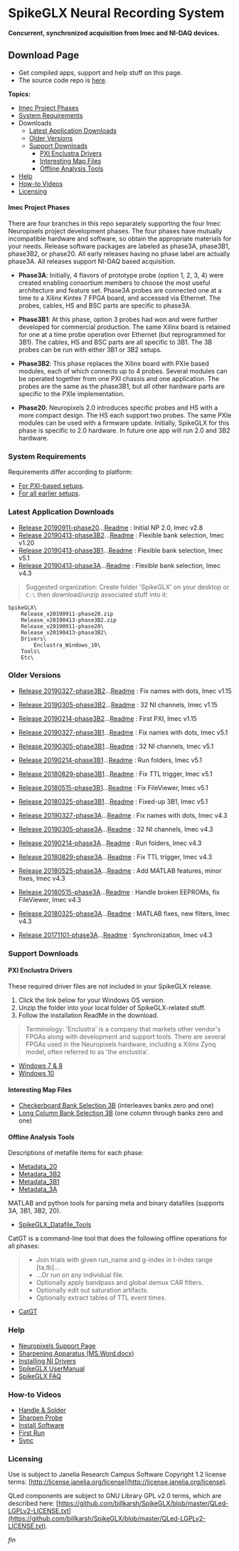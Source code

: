 SpikeGLX Neural Recording System
=================================

**Concurrent, synchronized acquisition from Imec and NI-DAQ devices.**

## Download Page

* Get compiled apps, support and help stuff on this page.
* The source code repo is [here](https://github.com/billkarsh/SpikeGLX.git).

**Topics:**

* [Imec Project Phases](#imec-project-phases)
* [System Requirements](#system-requirements)
* Downloads
    * [Latest Application Downloads](#latest-application-downloads)
    * [Older Versions](#older-versions)
    * [Support Downloads](#support-downloads)
        * [PXI Enclustra Drivers](#pxi-enclustra-drivers)
        * [Interesting Map Files](#interesting-map-files)
        * [Offline Analysis Tools](#offline-analysis-tools)
* [Help](#help)
* [How-to Videos](#how-to-videos)
* [Licensing](#licensing)

#### Imec Project Phases

There are four branches in this repo separately supporting the four Imec
Neuropixels project development phases. The four phases have mutually
incompatible hardware and software, so obtain the appropriate materials
for your needs. Release software packages are labeled as phase3A, phase3B1,
phase3B2, or phase20. All early releases having no phase label are actually
phase3A. All releases support NI-DAQ based acquisition.

* **Phase3A**: Initially, 4 flavors of prototype probe (option 1, 2, 3, 4)
were created enabling consortium members to choose the most useful
architecture and feature set. Phase3A probes are connected one at a time to
a Xilinx Kintex 7 FPGA board, and accessed via Ethernet. The probes, cables,
HS and BSC parts are specific to phase3A.

* **Phase3B1**: At this phase, option 3 probes had won and were further
developed for commercial production. The same Xilinx board is retained for
one at a time probe operation over Ethernet (but reprogrammed for 3B1).
The cables, HS and BSC parts are all specific to 3B1. The 3B probes can be
run with either 3B1 or 3B2 setups.

* **Phase3B2**: This phase replaces the Xilinx board with PXIe based
modules, each of which connects up to 4 probes. Several modules can
be operated together from one PXI chassis and one application.
The probes are the same as the phase3B1, but all other hardware parts
are specific to the PXIe implementation.

* **Phase20**: Neuropixels 2.0 introduces specific probes and HS with a
more compact design. The HS each support two probes. The same PXIe modules
can be used with a firmware update. Initially, SpikeGLX for this phase is
specific to 2.0 hardware. In future one app will run 2.0 and 3B2 hardware.

### System Requirements

Requirements differ according to platform:

* [For PXI-based setups](https://github.com/billkarsh/SpikeGLX/blob/master/Markdown/SystemRequirements_PXI.md).
* [For all earlier setups](https://github.com/billkarsh/SpikeGLX/blob/master/Markdown/SystemRequirements_Xilinx.md).

### Latest Application Downloads

* [Release 20190911-phase20](App/Release_v20190911-phase20.zip)...[Readme](Readme/Readme_v20190911-phase20.txt) : Initial NP 2.0, Imec v2.8
* [Release 20190413-phase3B2](App/Release_v20190413-phase3B2.zip)...[Readme](Readme/Readme_v20190413-phase3B2.txt) : Flexible bank selection, Imec v1.20
* [Release 20190413-phase3B1](App/Release_v20190413-phase3B1.zip)...[Readme](Readme/Readme_v20190413-phase3B1.txt) : Flexible bank selection, Imec v5.1
* [Release 20190413-phase3A](App/Release_v20190413-phase3A.zip)...[Readme](Readme/Readme_v20190413-phase3A.txt) : Flexible bank selection, Imec v4.3

>Suggested organization: Create folder 'SpikeGLX' on your desktop or `C:\`
then download/unzip associated stuff into it:

```
SpikeGLX\
    Release_v20190911-phase20.zip
    Release_v20190413-phase3B2.zip
    Release_v20190911-phase20\
    Release_v20190413-phase3B2\
    Drivers\
        Enclustra_Windows_10\
    Tools\
    Etc\
```

### Older Versions

* [Release 20190327-phase3B2](App/Release_v20190327-phase3B2.zip)...[Readme](Readme/Readme_v20190327-phase3B2.txt) : Fix names with dots, Imec v1.15
* [Release 20190305-phase3B2](App/Release_v20190305-phase3B2.zip)...[Readme](Readme/Readme_v20190305-phase3B2.txt) : 32 NI channels, Imec v1.15
* [Release 20190214-phase3B2](App/Release_v20190214-phase3B2.zip)...[Readme](Readme/Readme_v20190214-phase3B2.txt) : First PXI, Imec v1.15

* [Release 20190327-phase3B1](App/Release_v20190327-phase3B1.zip)...[Readme](Readme/Readme_v20190327-phase3B1.txt) : Fix names with dots, Imec v5.1
* [Release 20190305-phase3B1](App/Release_v20190305-phase3B1.zip)...[Readme](Readme/Readme_v20190305-phase3B1.txt) : 32 NI channels, Imec v5.1
* [Release 20190214-phase3B1](App/Release_v20190214-phase3B1.zip)...[Readme](Readme/Readme_v20190214-phase3B1.txt) : Run folders, Imec v5.1
* [Release 20180829-phase3B1](App/Release_v20180829-phase3B1.zip)...[Readme](Readme/Readme_v20180829-phase3B1.txt) : Fix TTL trigger, Imec v5.1
* [Release 20180515-phase3B1](App/Release_v20180515-phase3B1.zip)...[Readme](Readme/Readme_v20180515-phase3B1.txt) : Fix FileViewer, Imec v5.1
* [Release 20180325-phase3B1](App/Release_v20180325-phase3B1.zip)...[Readme](Readme/Readme_v20180325-phase3B1.txt) : Fixed-up 3B1, Imec v5.1

* [Release 20190327-phase3A](App/Release_v20190327-phase3A.zip)...[Readme](Readme/Readme_v20190327-phase3A.txt) : Fix names with dots, Imec v4.3
* [Release 20190305-phase3A](App/Release_v20190305-phase3A.zip)...[Readme](Readme/Readme_v20190305-phase3A.txt) : 32 NI channels, Imec v4.3
* [Release 20190214-phase3A](App/Release_v20190214-phase3A.zip)...[Readme](Readme/Readme_v20190214-phase3A.txt) : Run folders, Imec v4.3
* [Release 20180829-phase3A](App/Release_v20180829-phase3A.zip)...[Readme](Readme/Readme_v20180829-phase3A.txt) : Fix TTL trigger, Imec v4.3
* [Release 20180525-phase3A](App/Release_v20180525-phase3A.zip)...[Readme](Readme/Readme_v20180525-phase3A.txt) : Add MATLAB features, minor fixes, Imec v4.3
* [Release 20180515-phase3A](App/Release_v20180515-phase3A.zip)...[Readme](Readme/Readme_v20180515-phase3A.txt) : Handle broken EEPROMs, fix FileViewer, Imec v4.3
* [Release 20180325-phase3A](App/Release_v20180325-phase3A.zip)...[Readme](Readme/Readme_v20180325-phase3A.txt) : MATLAB fixes, new filters, Imec v4.3
* [Release 20171101-phase3A](App/Release_v20171101-phase3A.zip)...[Readme](Readme/Readme_v20171101-phase3A.txt) : Synchronization, Imec v4.3

### Support Downloads

#### PXI Enclustra Drivers

These required driver files are not included in your SpikeGLX release.

1. Click the link below for your Windows OS version.
2. Unzip the folder into your local folder of SpikeGLX-related stuff.
3. Follow the installation ReadMe in the download.

>Terminology: 'Enclustra' is a company that markets other vendor's FPGAs
along with development and support tools. There are several FPGAs used in
the Neuropixels hardware, including a Xilinx Zynq model, often referred to
as 'the enclustra'.

* [Windows 7 & 8](Support/Enclustra_Win7&8.zip)
* [Windows 10](Support/Enclustra_Win10.zip)

#### Interesting Map Files

* [Checkerboard Bank Selection 3B](Support/CheckPattern_3B.zip) (interleaves banks zero and one)
* [Long Column Bank Selection 3B](Support/LongColPattern_3B.zip) (one column through banks zero and one)

#### Offline Analysis Tools

Descriptions of metafile items for each phase:

* [Metadata_20](https://github.com/billkarsh/SpikeGLX/blob/gh-pages/Support/Metadata_20.md)
* [Metadata_3B2](https://github.com/billkarsh/SpikeGLX/blob/gh-pages/Support/Metadata_3B2.md)
* [Metadata_3B1](https://github.com/billkarsh/SpikeGLX/blob/gh-pages/Support/Metadata_3B1.md)
* [Metadata_3A](https://github.com/billkarsh/SpikeGLX/blob/gh-pages/Support/Metadata_3A.md)

MATLAB and python tools for parsing meta and binary datafiles (supports 3A, 3B1, 3B2, 20).

* [SpikeGLX_Datafile_Tools](Support/SpikeGLX_Datafile_Tools.zip)

CatGT is a command-line tool that does the following offline operations for all phases:

>+ Join trials with given run_name and g-index in t-index range [ta,tb]...
>+ ...Or run on any individual file.
>+ Optionally apply bandpass and global demux CAR filters.
>+ Optionally edit out saturation artifacts.
>+ Optionally extract tables of TTL event times.

* [CatGT](Support/CatGTApp.zip)

### Help

* [Neuropixels Support Page](https://www.neuropixels.org/support)
* [Sharpening Apparatus (MS.Word.docx)](https://github.com/billkarsh/SpikeGLX/blob/gh-pages/Help/NPix_sharpening.docx)
* [Installing NI Drivers](https://github.com/billkarsh/SpikeGLX/blob/gh-pages/Help/NI_driver_installation.md)
* [SpikeGLX UserManual](https://github.com/billkarsh/SpikeGLX/blob/master/Markdown/UserManual.md)
* [SpikeGLX FAQ](https://github.com/billkarsh/SpikeGLX/blob/master/Markdown/SpikeGLX_FAQ.md)

### How-to Videos

* [Handle & Solder](https://vimeo.com/315542037)
* [Sharpen Probe](https://vimeo.com/359133527)
* [Install Software](https://vimeo.com/316017791)
* [First Run](https://vimeo.com/322145679)
* [Sync](https://vimeo.com/322974285)

### Licensing

Use is subject to Janelia Research Campus Software Copyright 1.2 license terms:
[http://license.janelia.org/license](http://license.janelia.org/license).

QLed components are subject to GNU Library GPL v2.0 terms, which are described here:
[https://github.com/billkarsh/SpikeGLX/blob/master/QLed-LGPLv2-LICENSE.txt](https://github.com/billkarsh/SpikeGLX/blob/master/QLed-LGPLv2-LICENSE.txt).


_fin_

